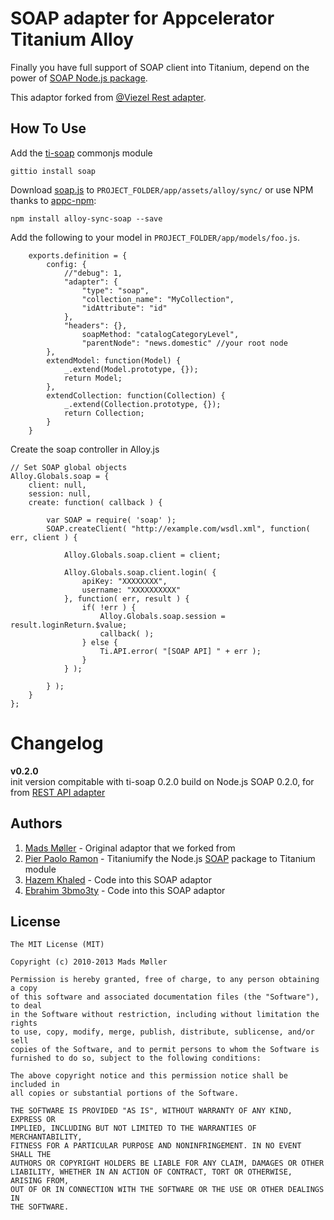 SOAP adapter for Appcelerator Titanium Alloy
==========================
Finally you have full support of SOAP client into Titanium, depend on the power of [SOAP Node.js package](https://www.npmjs.com/package/soap).

This adaptor forked from [@Viezel Rest adapter](https://github.com/viezel/napp.alloy.adapter.restapi).

## How To Use

Add the [ti-soap](http://gitt.io/component/soap) commonjs module
```
gittio install soap
```

Download [soap.js](soap.js) to `PROJECT_FOLDER/app/assets/alloy/sync/` or use NPM thanks to [appc-npm](https://www.npmjs.com/package/appc-npm):

```
npm install alloy-sync-soap --save
```

Add the following to your model in `PROJECT_FOLDER/app/models/foo.js`.
```
	exports.definition = {	
		config: {
			//"debug": 1, 
			"adapter": {
				"type": "soap",
				"collection_name": "MyCollection",
				"idAttribute": "id"
			},
			"headers": {},
	        	soapMethod: "catalogCategoryLevel",
	        	"parentNode": "news.domestic" //your root node
		},		
		extendModel: function(Model) {		
			_.extend(Model.prototype, {});
			return Model;
		},	
		extendCollection: function(Collection) {		
			_.extend(Collection.prototype, {});
			return Collection;
		}		
	}
```
Create the soap controller in Alloy.js
```
// Set SOAP global objects
Alloy.Globals.soap = {
	client: null,
	session: null,
	create: function( callback ) {

		var SOAP = require( 'soap' );
		SOAP.createClient( "http://example.com/wsdl.xml", function( err, client ) {

			Alloy.Globals.soap.client = client;

			Alloy.Globals.soap.client.login( {
				apiKey: "XXXXXXXX",
				username: "XXXXXXXXXX"
			}, function( err, result ) {
				if( !err ) {
					Alloy.Globals.soap.session = result.loginReturn.$value;
					callback( );
				} else {
					Ti.API.error( "[SOAP API] " + err );
				}
			} );

		} );
	}
};
```
# Changelog
**v0.2.0**  
init version compitable with ti-soap 0.2.0 build on Node.js SOAP 0.2.0, for from [REST API adapter](https://github.com/viezel/napp.alloy.adapter.restapi)

## Authors

1. [Mads Møller](https://github.com/viezel) - Original adaptor that we forked from
2. [Pier Paolo Ramon](https://github.com/yuchi) - Titaniumify the Node.js [SOAP](https://www.npmjs.com/package/soap) package to Titanium module
3. [Hazem Khaled](https://github.com/hazemkhaled) - Code into this SOAP adaptor
4. [Ebrahim 3bmo3ty](https://github.com/e3bmo3ty) - Code into this SOAP adaptor


## License

    The MIT License (MIT)
    
    Copyright (c) 2010-2013 Mads Møller

    Permission is hereby granted, free of charge, to any person obtaining a copy
    of this software and associated documentation files (the "Software"), to deal
    in the Software without restriction, including without limitation the rights
    to use, copy, modify, merge, publish, distribute, sublicense, and/or sell
    copies of the Software, and to permit persons to whom the Software is
    furnished to do so, subject to the following conditions:

    The above copyright notice and this permission notice shall be included in
    all copies or substantial portions of the Software.

    THE SOFTWARE IS PROVIDED "AS IS", WITHOUT WARRANTY OF ANY KIND, EXPRESS OR
    IMPLIED, INCLUDING BUT NOT LIMITED TO THE WARRANTIES OF MERCHANTABILITY,
    FITNESS FOR A PARTICULAR PURPOSE AND NONINFRINGEMENT. IN NO EVENT SHALL THE
    AUTHORS OR COPYRIGHT HOLDERS BE LIABLE FOR ANY CLAIM, DAMAGES OR OTHER
    LIABILITY, WHETHER IN AN ACTION OF CONTRACT, TORT OR OTHERWISE, ARISING FROM,
    OUT OF OR IN CONNECTION WITH THE SOFTWARE OR THE USE OR OTHER DEALINGS IN
    THE SOFTWARE.
